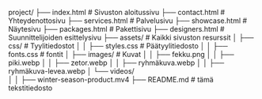 project/
├── index.html                # Sivuston aloitussivu
├── contact.html              # Yhteydenottosivu
├── services.html             # Palvelusivu
├── showcase.html             # Näytesivu
├── packages.html             # Pakettisivu
├── designers.html            # Suunnittelijoiden esittelysivu
├── assets/                   # Kaikki sivuston resurssit
│   ├── css/                  # Tyylitiedostot
│   │   ├── styles.css         # Päätyylitiedosto
│   │   ├── fonts.css       # fontit
│   ├── images/               # Kuvat
│   │   ├── fekku.png
│   │   ├── piki.webp
│   │   ├── zetor.webp
│   │   ├── ryhmäkuva.webp
│   │   ├── ryhmäkuva-levea.webp
│   └── videos/                   
│   │   ├── winter-season-product.mv4
├── README.md                 # tämä tekstitiedosto
